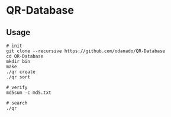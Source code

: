 # QR-Database

## Usage
```
# init
git clone --recursive https://github.com/odanado/QR-Database
cd QR-Database
mkdir bin
make
./qr create
./qr sort

# verify
md5sum -c md5.txt

# search
./qr
```
